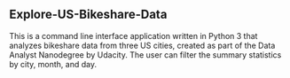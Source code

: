 ## Explore-US-Bikeshare-Data

This is a command line interface application written in Python 3 that analyzes bikeshare data from three US cities, created as part of the Data Analyst Nanodegree by Udacity. The user can filter the summary statistics by city, month, and day.


